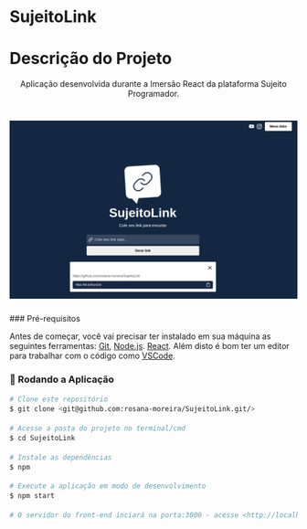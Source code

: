 # SujeitoLink
# Descrição do Projeto
<p align="center">
Aplicação desenvolvida durante a Imersão React da plataforma Sujeito Programador.
</p>

<h1 align="center">
  <img alt="logo" title="#logo" src="./assets/git.png" />
</h1>
### Pré-requisitos

Antes de começar, você vai precisar ter instalado em sua máquina as seguintes ferramentas:
[Git](https://git-scm.com), [Node.js](https://nodejs.org/en/). [React](https://pt-br.reactjs.org/).
Além disto é bom ter um editor para trabalhar com o código como [VSCode](https://code.visualstudio.com/).

### 🎲 Rodando a Aplicação

```bash
# Clone este repositório
$ git clone <git@github.com:rosana-moreira/SujeitoLink.git/>

# Acesse a pasta do projeto no terminal/cmd
$ cd SujeitoLink

# Instale as dependências
$ npm

# Execute a aplicação em modo de desenvolvimento
$ npm start

# O servidor do front-end inciará na porta:3000 - acesse <http://localhost:3000>


```
